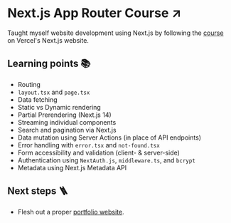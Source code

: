 # Next.js App Router Course ↗️

Taught myself website development using Next.js by following the [course](https://nextjs.org/learn) on Vercel's Next.js website.

## Learning points 📚

- Routing
- `layout.tsx` and `page.tsx`
- Data fetching
- Static vs Dynamic rendering
- Partial Prerendering (Next.js 14)
- Streaming individual components
- Search and pagination via Next.js
- Data mutation using Server Actions (in place of API endpoints)
- Error handling with `error.tsx` and `not-found.tsx`
- Form accessibility and validation (client- & server-side)
- Authentication using `NextAuth.js`, `middleware.ts`, and `bcrypt`
- Metadata using Next.js Metadata API

## Next steps 🪜

- Flesh out a proper [portfolio website](https://anhnlh.com).
